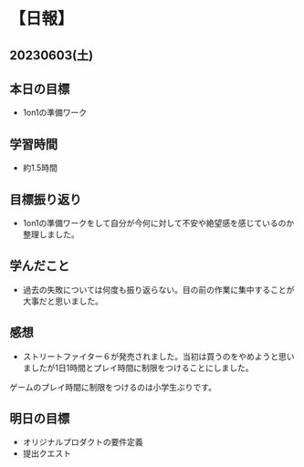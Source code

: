# 【日報】
## 20230603(土)
## 本日の目標
- 1on1の準備ワーク
## 学習時間
- 約1.5時間

## 目標振り返り
- 1on1の準備ワークをして自分が今何に対して不安や絶望感を感じているのか整理しました。

## 学んだこと
- 過去の失敗については何度も振り返らない。目の前の作業に集中することが大事だと思いました。

## 感想
- ストリートファイター６が発売されました。当初は買うのをやめようと思いましたが1日1時間とプレイ時間に制限をつけることにしました。

ゲームのプレイ時間に制限をつけるのは小学生ぶりです。

## 明日の目標
- オリジナルプロダクトの要件定義
- 提出クエスト


